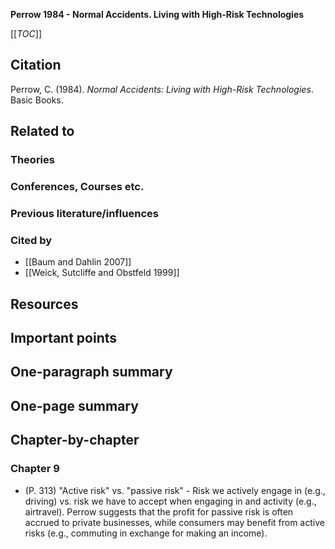 **Perrow 1984 - Normal Accidents. Living with High-Risk Technologies**

[[_TOC_]]

## Citation
Perrow, C. (1984). *Normal Accidents: Living with High-Risk Technologies*. Basic Books.

## Related to

### Theories

### Conferences, Courses etc.

### Previous literature/influences

### Cited by
* [[Baum and Dahlin 2007]]
* [[Weick, Sutcliffe and Obstfeld 1999]]

## Resources

## Important points

## One-paragraph summary

## One-page summary

## Chapter-by-chapter

### Chapter 9

* (P. 313) "Active risk" vs. "passive risk" - Risk we actively engage in (e.g., driving) vs. risk we have to accept when engaging in and activity (e.g., airtravel). Perrow suggests that the profit for passive risk is often accrued to private businesses, while consumers may benefit from active risks (e.g., commuting in exchange for making an income).